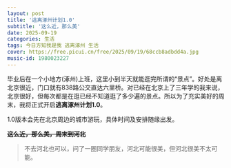 ```yaml
---
layout: post
title: '逃离涿州计划1.0'
subtitle: '这么近，那么美'
date: 2025-09-19
categories: 生活
tags: 今日方知我是我 逃离涿州 生活
cover: https://free.picui.cn/free/2025/09/19/68ccb8adbdd4a.jpg
music-id: 1980023227
---
```



毕业后在一个小地方(涿州)上班，这里小到半天就能逛完所谓的“景点”。好处是离北京很近，门口就有838路公交直达六里桥。对已经在北京上了三年学的我来说，北京很好，但每次都是在逛已经不知道逛了多少遍的景点。所以为了充实美好的周末，我将正式开启**逃离涿州计划1.0**。

1.0版本会先在北京周边的城市游玩，具体时间及安排随缘出发。

~~**这么近，那么美，周末到河北**~~

> 不去河北也可以，问了一圈同学朋友，河北可能很美，但河北很美不太可能。

